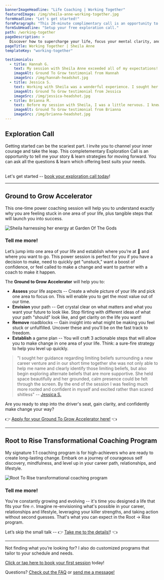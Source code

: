 ```yaml
---
bannerImageHeadline: "Life Coaching | Working Together"
featuredImage: /img/sheila-anne-working-together.jpg
formHeadline: "Let's get started!"
formParagraph: "This 20-minute complimentary call is an opportunity to ask questions and learn how Sheila Anne can help you transform your life:"
formSubHeadline: "Setup your free exploration call."
path: /working-together
pageDescription: >
  Discover how to supercharge your life, focus your mental clarity, and balance your ambitions with the ability to be present with Sheila Anne Life Coaching
pageTitle: Working Together | Sheila Anne
templateKey: "working-together"

testimonials:
  - title: Hannah G.
    text: My session with Sheila Anne exceeded all of my expectations! For a while I have been struggling with how to find my career path and I went into the session with Sheila Anne hoping to find some clarity in this aspect. What I learned is that to find this answer I have to dig into another area of my life in which I have been struggling – spirituality and connection to myself. In the 45 minutes I had with Sheila I managed to dig deep and discover how specific moments in past may be contributing to some limiting beliefs that I hold. I felt very comfortable in the session which enabled me to open up and discover my deeply held beliefs that are holding me back! Sheila asks prompting questions which enable you to find the answers within yourself in a supportive, safe and encouraging way. I highly recommend working with her if you have any blocks in your life or just want to feel more grounded!
    imageAlt: Ground To Grow testimonial from Hannah
    imageSrc: /img/hannah-headshot.jpg
  - title: Jessica S.
    text: Working with Sheila was a wonderful experience. I sought her guidance regarding limiting beliefs surrounding a new career venture and in our short time together she was not only able to help me name and clearly identify those limiting beliefs, but also begin exploring alternate beliefs that are more supportive. She held space beautifully and her grounded, calm presence could be felt through the screen. By the end of the session I was feeling much more rooted and confident in myself and excited rather than scared shitless
    imageAlt: Ground To Grow testimonial from Jessica
    imageSrc: /img/jessica-headshot.jpg
  - title: Brianna M.
    text: Before my session with Sheila, I was a little nervous. I knew I had things I wanted to work on, but I wasn't sure if I would be able to find the right way to articulate them. But right away, Sheila helped ground me and provided a safe space by taking the time to work on breathwork and centering before we got started. I really enjoyed the questions she asked, and I felt that I was organically able to find answers without it feeling forced. She is also an incredible listener and was able to repeat back things I said verbatim and worked with me to unpack deeper meaning on them. After our session, I felt energized and excited and that feeling continued for the rest of the day. Thank you so much, Sheila!
    imageAlt: Ground To Grow testimonial from Brianna
    imageSrc: /img/brianna-headshot.jpg
---
```


<h2 id="exploration-call">Exploration Call</h2>
Getting started can be the scariest part. I invite you to channel your inner courage and take the leap. This completementary Exploration Call is an opportunity to tell me your story & learn strategies for moving forward. You can ask all the questions & learn which offering best suits your needs.

<br/>
<br/>

Let's get started -- [book your exploration call today](/book/exploration/)!

---

<h2 id="ground-to-grow">Ground to Grow Accelerator</h2>
This one-time power coaching session will help you to understand exactly why you are feeling stuck in one area of your life, plus tangible steps that will launch you into success.

![Sheila harnessing her energy at Garden Of The Gods](/img/sheila-anne-ground-to-grow.jpg)

### Tell me more!

Let’s jump into one area of your life and establish where you’re at 📍 and where you want to go. This power session is perfect for you if you have a decision to make, need to quickly get "unstuck," want a boost of confidence, or feel called to make a change and want to partner with a coach to make it happen.

The **Ground to Grow Accelerator** will help you to:

- **Assess** your life aspects -- Create a whole picture of your life and pick one area to focus on. This will enable you to get the most value out of our time.
- **Envision** your path -- Get crystal clear on what matters and what you want your future to look like. Stop flirting with different ideas of what your path "should" look like, and get clarity on the life you want!
- **Remove** roadblocks -- Gain insight into what might be making you feel stuck or unfulfilled. Uncover these and you'll be on the fast track to freedom.
- **Establish** a game plan -- You will craft 3 actionable steps that will allow you to make change in one area of your life. Think: a sure-fire strategy to help you level up quickly.

> "I sought her guidance regarding limiting beliefs surrounding a new career venture and in our short time together she was not only able to help me name and clearly identify those limiting beliefs, but also begin exploring alternate beliefs that are more supportive. She held space beautifully and her grounded, calm presence could be felt through the screen. By the end of the session I was feeling much more rooted and confident in myself and excited rather than scared shitless" -- [Jessica S.](#testimonials)

Are you ready to step into the driver's seat, gain clarity, and confidently make change your way?

👉 [Apply for your Ground To Grow Accelerator here!](/book/ground-to-grow/) 👈

---

<h2 id="root-to-rise">Root to Rise Transformational Coaching Program</h2>

My signature 1:1 coaching program is for high-achievers who are ready to create long-lasting change. Embark on a journey of courageous self discovery, mindfulness, and level up in your career path, relationships, and lifestyle.

![Root To Rise transformational coaching program](/img/sheila-anne-root-to-rise.jpg)

### Tell me more!

You're constantly growing and evolving -- it's time you designed a life that fits your fire 🔥. Imagine re-envisioning what's possible in your career, relationships and lifestyle, leveraging your killer strengths, and taking action without second guesses. That's what you can expect in the Root → Rise program.

Let’s skip the small talk -- 👉 [Take me to the details!](/root-to-rise/)! 👈

---

Not finding what you’re looking for? I also do customized programs that tailor to your schedule and needs.

[Click or tap here to book your first session](/book/) today!

Questions? [Check out the FAQ](#faq) or [send me a message!](/contact/)
